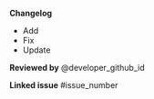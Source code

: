 **Changelog**
- Add
- Fix
- Update

 

**Reviewed by**
@developer_github_id

 

**Linked issue**
#issue_number
